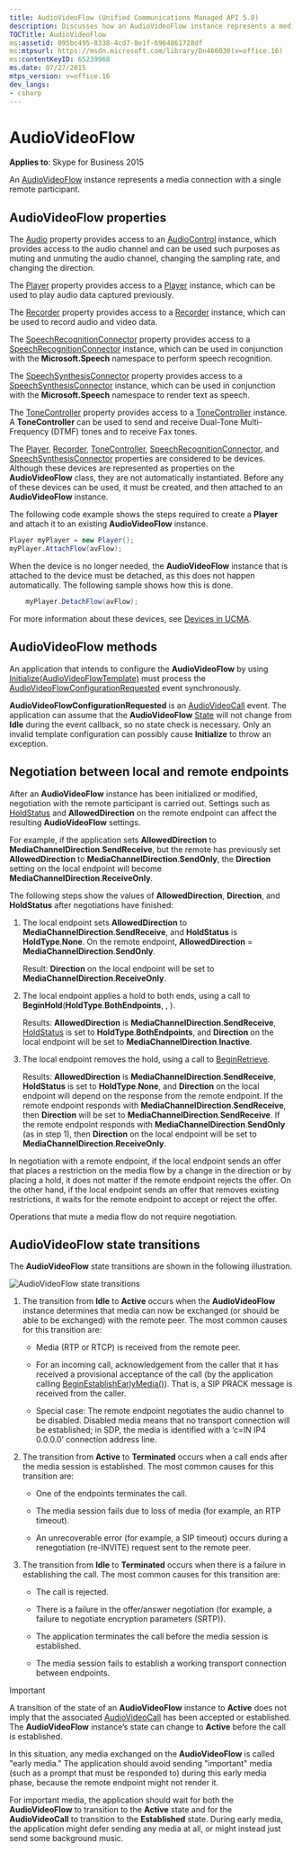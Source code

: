 ```yaml
---
title: AudioVideoFlow (Unified Communications Managed API 5.0)
description: Discusses how an AudioVideoFlow instance represents a media connection with a single remote participant.
TOCTitle: AudioVideoFlow
ms:assetid: 095bc495-8338-4cd7-8e1f-6964861728df
ms:mtpsurl: https://msdn.microsoft.com/library/Dn466030(v=office.16)
ms:contentKeyID: 65239968
ms.date: 07/27/2015
mtps_version: v=office.16
dev_langs:
- csharp
---
```


# AudioVideoFlow

**Applies to**: Skype for Business 2015

An [AudioVideoFlow](/dotnet/api/microsoft.rtc.collaboration.audiovideo.audiovideoflow) instance represents a media connection with a single remote participant.

## AudioVideoFlow properties

The [Audio](/dotnet/api/microsoft.rtc.collaboration.audiovideo.audiovideoflow.audio) property provides access to an [AudioControl](/dotnet/api/microsoft.rtc.collaboration.audiovideo.audiocontrol) instance, which provides access to the audio channel and can be used such purposes as muting and unmuting the audio channel, changing the sampling rate, and changing the direction. 

The [Player](https://msdn.microsoft.com/library/hh383679\(v=office.16\)) property provides access to a [Player](/dotnet/api/microsoft.rtc.collaboration.audiovideo.player) instance, which can be used to play audio data captured previously. 

The [Recorder](https://msdn.microsoft.com/library/hh382678\(v=office.16\)) property provides access to a [Recorder](/dotnet/api/microsoft.rtc.collaboration.audiovideo.recorder) instance, which can be used to record audio and video data. 

The [SpeechRecognitionConnector](https://msdn.microsoft.com/library/hh365919\(v=office.16\)) property provides access to a [SpeechRecognitionConnector](/dotnet/api/microsoft.rtc.collaboration.audiovideo.speechrecognitionconnector) instance, which can be used in conjunction with the **Microsoft.Speech** namespace to perform speech recognition. 

The [SpeechSynthesisConnector](https://msdn.microsoft.com/library/hh382006\(v=office.16\)) property provides access to a [SpeechSynthesisConnector](/dotnet/api/microsoft.rtc.collaboration.audiovideo.speechsynthesisconnector) instance, which can be used in conjunction with the **Microsoft.Speech** namespace to render text as speech. 

The [ToneController](https://msdn.microsoft.com/library/hh348941\(v=office.16\)) property provides access to a [ToneController](/dotnet/api/microsoft.rtc.collaboration.audiovideo.tonecontroller) instance. A **ToneController** can be used to send and receive Dual-Tone Multi-Frequency (DTMF) tones and to receive Fax tones.

The [Player](https://msdn.microsoft.com/library/hh383679\(v=office.16\)), [Recorder](https://msdn.microsoft.com/library/hh382678\(v=office.16\)), [ToneController](https://msdn.microsoft.com/library/hh348941\(v=office.16\)), [SpeechRecognitionConnector](https://msdn.microsoft.com/library/hh365919\(v=office.16\)), and [SpeechSynthesisConnector](https://msdn.microsoft.com/library/hh382006\(v=office.16\)) properties are considered to be devices. Although these devices are represented as properties on the **AudioVideoFlow** class, they are not automatically instantiated. Before any of these devices can be used, it must be created, and then attached to an **AudioVideoFlow** instance. 

The following code example shows the steps required to create a **Player** and attach it to an existing **AudioVideoFlow** instance.

```csharp
Player myPlayer = new Player();
myPlayer.AttachFlow(avFlow);
```

When the device is no longer needed, the **AudioVideoFlow** instance that is attached to the device must be detached, as this does not happen automatically. The following sample shows how this is done.

```csharp
    myPlayer.DetachFlow(avFlow);
```

For more information about these devices, see [Devices in UCMA](https://msdn.microsoft.com/library/dd280152\(v=office.16\)).

## AudioVideoFlow methods

An application that intends to configure the **AudioVideoFlow** by using [Initialize(AudioVideoFlowTemplate)](/dotnet/api/microsoft.rtc.collaboration.audiovideo.audiovideoflow.initialize) must process the [AudioVideoFlowConfigurationRequested](/dotnet/api/microsoft.rtc.collaboration.audiovideo.audiovideocall.audiovideoflowconfigurationrequested) event synchronously. 

**AudioVideoFlowConfigurationRequested** is an [AudioVideoCall](/dotnet/api/microsoft.rtc.collaboration.audiovideo.audiovideocall) event. The application can assume that the **AudioVideoFlow** [State](https://msdn.microsoft.com/library/hh349893\(v=office.16\)) will not change from **Idle** during the event callback, so no state check is necessary. Only an invalid template configuration can possibly cause **Initialize** to throw an exception.

## Negotiation between local and remote endpoints

After an **AudioVideoFlow** instance has been initialized or modified, negotiation with the remote participant is carried out. Settings such as [HoldStatus](https://msdn.microsoft.com/library/hh349483\(v=office.16\)) and **AllowedDirection** on the remote endpoint can affect the resulting **AudioVideoFlow** settings. 

For example, if the application sets **AllowedDirection** to **MediaChannelDirection**.**SendReceive**, but the remote has previously set **AllowedDirection** to **MediaChannelDirection**.**SendOnly**, the **Direction** setting on the local endpoint will become **MediaChannelDirection**.**ReceiveOnly**.

The following steps show the values of **AllowedDirection**, **Direction**, and **HoldStatus** after negotiations have finished:

1.  The local endpoint sets **AllowedDirection** to **MediaChannelDirection**.**SendReceive**, and **HoldStatus** is **HoldType**.**None**. On the remote endpoint, **AllowedDirection** = **MediaChannelDirection**.**SendOnly**.
    
    Result: **Direction** on the local endpoint will be set to **MediaChannelDirection**.**ReceiveOnly**.

2.  The local endpoint applies a hold to both ends, using a call to **BeginHold**(**HoldType**.**BothEndpoints**, , ).
    
    Results: **AllowedDirection** is **MediaChannelDirection**.**SendReceive**, [HoldStatus](https://msdn.microsoft.com/library/hh349483\(v=office.16\)) is set to **HoldType**.**BothEndpoints**, and **Direction** on the local endpoint will be set to **MediaChannelDirection**.**Inactive**.

3.  The local endpoint removes the hold, using a call to [BeginRetrieve](https://msdn.microsoft.com/library/hh381101\(v=office.16\)).
    
    Results: **AllowedDirection** is **MediaChannelDirection**.**SendReceive**, **HoldStatus** is set to **HoldType**.**None**, and **Direction** on the local endpoint will depend on the response from the remote endpoint. If the remote endpoint responds with **MediaChannelDirection**.**SendReceive**, then **Direction** will be set to **MediaChannelDirection**.**SendReceive**. If the remote endpoint responds with **MediaChannelDirection**.**SendOnly** (as in step 1), then **Direction** on the local endpoint will be set to **MediaChannelDirection**.**ReceiveOnly**.

In negotiation with a remote endpoint, if the local endpoint sends an offer that places a restriction on the media flow by a change in the direction or by placing a hold, it does not matter if the remote endpoint rejects the offer. On the other hand, if the local endpoint sends an offer that removes existing restrictions, it waits for the remote endpoint to accept or reject the offer.

Operations that mute a media flow do not require negotiation.

## AudioVideoFlow state transitions

The **AudioVideoFlow** state transitions are shown in the following illustration.

![AudioVideoFlow state transitions](images/Dn466030.StateMach_AVFlow(Office.16).jpg "AudioVideoFlow state transitions")

1. The transition from **Idle** to **Active** occurs when the **AudioVideoFlow** instance determines that media can now be exchanged (or should be able to be exchanged) with the remote peer. The most common causes for this transition are:
    
   - Media (RTP or RTCP) is received from the remote peer.
    
   - For an incoming call, acknowledgement from the caller that it has received a provisional acceptance of the call (by the application calling [BeginEstablishEarlyMedia()](https://msdn.microsoft.com/library/hh365657\(v=office.16\))). That is, a SIP PRACK message is received from the caller.
    
   - Special case: The remote endpoint negotiates the audio channel to be disabled. Disabled media means that no transport connection will be established; in SDP, the media is identified with a ‘c=IN IP4 0.0.0.0’ connection address line.

2. The transition from **Active** to **Terminated** occurs when a call ends after the media session is established. The most common causes for this transition are:
    
   - One of the endpoints terminates the call.
    
   - The media session fails due to loss of media (for example, an RTP timeout).
    
   - An unrecoverable error (for example, a SIP timeout) occurs during a renegotiation (re-INVITE) request sent to the remote peer.

3. The transition from **Idle** to **Terminated** occurs when there is a failure in establishing the call. The most common causes for this transition are:
    
   - The call is rejected.
    
   - There is a failure in the offer/answer negotiation (for example, a failure to negotiate encryption parameters (SRTP)).
    
   - The application terminates the call before the media session is established.
    
   - The media session fails to establish a working transport connection between endpoints.

> [!IMPORTANT]
> A transition of the state of an **AudioVideoFlow** instance to **Active** does not imply that the associated [AudioVideoCall](/dotnet/api/microsoft.rtc.collaboration.audiovideo.audiovideocall) has been accepted or established. The **AudioVideoFlow** instance’s state can change to **Active** before the call is established. 
> 
> In this situation, any media exchanged on the **AudioVideoFlow** is called "early media." The application should avoid sending "important" media (such as a prompt that must be responded to) during this early media phase, because the remote endpoint might not render it. 
> 
> For important media, the application should wait for both the **AudioVideoFlow** to transition to the **Active** state and for the **AudioVideoCall** to transition to the **Established** state. During early media, the application might defer sending any media at all, or might instead just send some background music.



